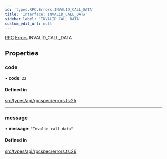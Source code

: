 ```yaml
---
id: 'types.RPC.Errors.INVALID_CALL_DATA'
title: 'Interface: INVALID_CALL_DATA'
sidebar_label: 'INVALID_CALL_DATA'
custom_edit_url: null
---
```


[RPC](../namespaces/types.RPC.md).[Errors](../namespaces/types.RPC.Errors.md).INVALID_CALL_DATA

## Properties

### code

• **code**: `22`

#### Defined in

[src/types/api/rpcspec/errors.ts:25](https://github.com/starknet-io/starknet.js/blob/v5.29.0/src/types/api/rpcspec/errors.ts#L25)

---

### message

• **message**: `"Invalid call data"`

#### Defined in

[src/types/api/rpcspec/errors.ts:26](https://github.com/starknet-io/starknet.js/blob/v5.29.0/src/types/api/rpcspec/errors.ts#L26)
